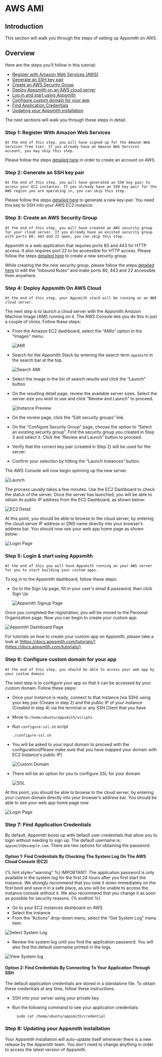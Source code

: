 # AWS AMI

## Introduction

This section will walk you through the steps of setting up Appsmith on AWS.

## Overview

Here are the steps you’ll follow in this tutorial:

* [Register with Amazon Web Services \(AWS\)](aws-ami.md#step-1-register-with-amazon-web-services)
* [Generate an SSH key pair](aws-ami.md#step-2-generate-an-ssh-key-pair)
* [Create an AWS Security Group](aws-ami.md#step-3-create-an-aws-security-group)
* [Deploy Appsmith on an AWS cloud server](aws-ami.md#step-4-deploy-appsmith-on-aws-cloud)
* [Log in and start using Appsmith](aws-ami.md#step-5-login-and-start-using-appsmith)
* [Configure custom domain for your app](aws-ami.md#step-6-configure-custom-domain-for-your-app)
* [Find Application Credentials](aws-ami.md#step-7-find-application-credentials)
* [Updating your Appsmith installation](aws-ami.md#step-8-updating-your-appsmith-installation)

The next sections will walk you through these steps in detail.

### Step 1: Register With Amazon Web Services

```text
At the end of this step, you will have signed up for the Amazon Web Services free tier. If you already have an Amazon Web Services account, you may skip this step.
```

Please follow the steps [detailed here](https://aws.amazon.com/premiumsupport/knowledge-center/create-and-activate-aws-account/) in order to create an account on AWS.

### Step 2: Generate an SSH key pair

```text
At the end of this step, you will have generated an SSH key pair to access your EC2 instances. If you already have an SSH key pair for the AWS region you are operating in, you can skip this step.
```

Please follow the steps [detailed here](https://docs.aws.amazon.com/AWSEC2/latest/UserGuide/ec2-key-pairs.html#having-ec2-create-your-key-pair) to generate a new key-pair. You need this key to SSH into your AWS EC2 instance.

### Step 3: Create an AWS Security Group

```text
At the end of this step, you will have created an AWS security group for your cloud server. If you already have an existed security group with ports 80, 443 and 22 open, you can skip this step.
```

Appsmith is a web application that requires ports 80 and 443 for HTTP access. It also requires port 22 to be accessible for HTTP access. Please follow the steps [detailed here](https://docs.aws.amazon.com/AWSEC2/latest/UserGuide/working-with-security-groups.html#creating-security-group) to create a new security group.

While creating the the new security group, please follow the steps [detailed here](https://docs.aws.amazon.com/AWSEC2/latest/UserGuide/working-with-security-groups.html#adding-security-group-rule) to edit the "Inbound Rules" and make ports 80, 443 and 22 accessible from anywhere.

### Step 4: Deploy Appsmith On AWS Cloud

```text
At the end of this step, your Appsmith stack will be running on an AWS cloud server.
```

The next step is to launch a cloud server with the Appsmith Amazon Machine Image \(AMI\) running on it. The AWS Console lets you do this in just a couple of clicks. Follow these steps:

* From the Amazon EC2 dashboard, select the “AMIs” option in the “Images” menu.

  ![AMI](../../.gitbook/assets/aws-AMI.png)

* Search for the Appsmith Stack by entering the search term `appsmith` in the search bar at the top.

  ![Search AMI](../../.gitbook/assets/aws-search-ami.png)

* Select the image in the list of search results and click the “Launch” button.
* On the resulting detail page, review the available server sizes. Select the server size you wish to use and click “Review and Launch” to proceed.

  ![Instance Preview](../../.gitbook/assets/aws-preview.png)

* On the review page, click the “Edit security groups” link.
* On the “Configure Security Group” page, choose the option to “Select an existing security group”. Find the security group you created in Step 3 and select it. Click the “Review and Launch” button to proceed.
* Verify that the correct key pair \(created in Step 2\) will be used for the server.
* Confirm your selection by hitting the “Launch Instances” button.

The AWS Console will now begin spinning up the new server.

![Launch](../../.gitbook/assets/aws-launch.png)

The process usually takes a few minutes. Use the EC2 Dashboard to check the status of the server. Once the server has launched, you will be able to obtain its public IP address from the EC2 Dashboard, as shown below:

![EC2 Detail](../../.gitbook/assets/aws-ec2-detail.png)

At this point, you should be able to browse to the cloud server, by entering the cloud server IP address or DNS name directly into your browser’s address bar. You should now see your web app home page as shown below:

![Login Page](../../.gitbook/assets/aws-login-page.png)

### Step 5: Login & start using Appsmith

```text
At the end of this you will have Appsmith running on your AWS server for you to start building your custom apps.
```

To log in to the Appsmith dashboard, follow these steps:

* Go to the Sign Up page, fill in your user's email & password, then click Sign Up

  ![Appsmith Signup Page](../../.gitbook/assets/aws-appsmith_signup.png)

Once you completed the registration, you will be moved to the Personal Organization page. Now you can begin to create your custom app.

![Appsmith Dashboard Page](../../.gitbook/assets/aws-appsmith_dashboard.png)

For tutorials on how to create your custom app on Appsmith, please take a look at [https://docs.appsmith.com/tutorials/](https://docs.appsmith.com/tutorials/)

### Step 6: Configure custom domain for your app

```text
At the end of this step, you should be able to access your web app by your custom domain
```

The next step is to configure your app so that it can be accessed by your custom domain. Follow these steps:

* Once your instance is ready, connect to that instance \(via SSH\) using your key pair \(Create in step 2\) and the public IP of your instance \(Created in step 4\) via the terminal or any SSH Client that you have
* Move to `/home/ubuntu/appsmith/scripts`
* Run `configure-ssl.sh` script

  ```text
  ./configure-ssl.sh
  ```

* You will be asked to your input domain to proceed with the configuration\(Please make sure that you have mapped your domain with EC2 Instance's public IP\)

  ![Custom Domain](../../.gitbook/assets/aws-custom-domain.png)

* There will be an option for you to configure SSL for your domain

  ![SSL](../../.gitbook/assets/aws-ssl.png)

At this point, you should be able to browse to the cloud server, by entering your custom domain directly into your browser’s address bar. You should be able to see your web app home page now

![Login Page](../../.gitbook/assets/aws-login-page.png)

### Step 7: Find Application Credentials

By default, Appsmith boots up with default user credentials that allow you to login without needing to sign up. The default username is: `appsmith@example.com`. There are two options for obtaining the password.

#### Option 1: Find Credentials By Checking The System Log On The AWS Cloud Console \(EC2\)

{% hint style="warning" %}
IMPORTANT: The application password is only available in the system log for the first 24 hours after you first start the instance. We strongly recommend that you note it down immediately on the first boot and save it in a safe place, as you will be unable to access the instance console without it. We also recommend that you change it as soon as possible for security reasons.
{% endhint %}

* Go to your EC2 instances dashboard on AWS
* Select the instance
* From the “Actions” drop-down menu, select the “Get System Log” menu item.

![Select System Log](../../.gitbook/assets/aws-select-system-log.png)

* Review the system log until you find the application password. You will also find the default username printed in the logs.

![View System log](../../.gitbook/assets/aws-system-log.png)

#### Option 2: Find Credentials By Connecting To Your Application Through SSH

The default application credentials are stored in a standalone file. To obtain these credentials at any time, follow these instructions:

* SSH into your server using your private key
* Run the following command to see your application credentials:

  ```text
    sudo cat /home/ubuntu/appsmith/credential
  ```

### Step 8: Updating your Appsmith installation

Your Appsmith installation will auto-update itself whenever there is a new release by the Appsmith team. You don't need to change anything in order to access the latest version of Appsmith.

